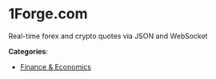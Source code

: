 # 1Forge.com


Real-time forex and crypto quotes via JSON and WebSocket



**Categories**:
- [Finance & Economics](https://github.com/apis-list/apis-list#finance-and-economics)




